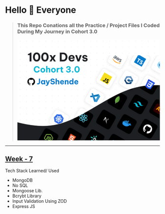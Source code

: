# Hello 👋 Everyone

> ### This Repo Conations all the Practice / Project Files I Coded During My Journey in Cohort 3.0
>
> ![1728883080857](image/readme/1728883080857.png)

---

## [Week - 7](https://github.com/JayShende/jay-cohort-3.0/tree/master/Week%207)

Tech Stack Learned/ Used

* MongoDB
* No SQL
* Mongoose Lib.
* Bcrybt Library
* Input Validation Using ZOD
* Express JS
